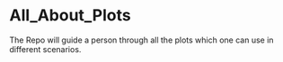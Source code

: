 # All_About_Plots
The Repo will guide  a person through all the plots which one can use in different scenarios.
